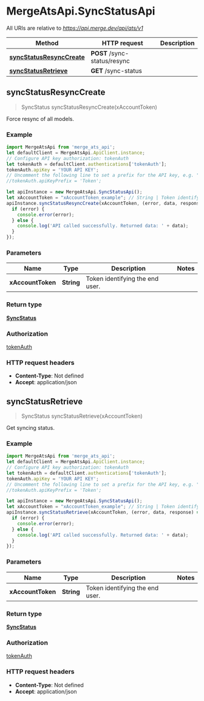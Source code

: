 # MergeAtsApi.SyncStatusApi

All URIs are relative to *https://api.merge.dev/api/ats/v1*

Method | HTTP request | Description
------------- | ------------- | -------------
[**syncStatusResyncCreate**](SyncStatusApi.md#syncStatusResyncCreate) | **POST** /sync-status/resync | 
[**syncStatusRetrieve**](SyncStatusApi.md#syncStatusRetrieve) | **GET** /sync-status | 



## syncStatusResyncCreate

> SyncStatus syncStatusResyncCreate(xAccountToken)



Force resync of all models.

### Example

```javascript
import MergeAtsApi from 'merge_ats_api';
let defaultClient = MergeAtsApi.ApiClient.instance;
// Configure API key authorization: tokenAuth
let tokenAuth = defaultClient.authentications['tokenAuth'];
tokenAuth.apiKey = 'YOUR API KEY';
// Uncomment the following line to set a prefix for the API key, e.g. "Token" (defaults to null)
//tokenAuth.apiKeyPrefix = 'Token';

let apiInstance = new MergeAtsApi.SyncStatusApi();
let xAccountToken = "xAccountToken_example"; // String | Token identifying the end user.
apiInstance.syncStatusResyncCreate(xAccountToken, (error, data, response) => {
  if (error) {
    console.error(error);
  } else {
    console.log('API called successfully. Returned data: ' + data);
  }
});
```

### Parameters


Name | Type | Description  | Notes
------------- | ------------- | ------------- | -------------
 **xAccountToken** | **String**| Token identifying the end user. | 

### Return type

[**SyncStatus**](SyncStatus.md)

### Authorization

[tokenAuth](../README.md#tokenAuth)

### HTTP request headers

- **Content-Type**: Not defined
- **Accept**: application/json


## syncStatusRetrieve

> SyncStatus syncStatusRetrieve(xAccountToken)



Get syncing status.

### Example

```javascript
import MergeAtsApi from 'merge_ats_api';
let defaultClient = MergeAtsApi.ApiClient.instance;
// Configure API key authorization: tokenAuth
let tokenAuth = defaultClient.authentications['tokenAuth'];
tokenAuth.apiKey = 'YOUR API KEY';
// Uncomment the following line to set a prefix for the API key, e.g. "Token" (defaults to null)
//tokenAuth.apiKeyPrefix = 'Token';

let apiInstance = new MergeAtsApi.SyncStatusApi();
let xAccountToken = "xAccountToken_example"; // String | Token identifying the end user.
apiInstance.syncStatusRetrieve(xAccountToken, (error, data, response) => {
  if (error) {
    console.error(error);
  } else {
    console.log('API called successfully. Returned data: ' + data);
  }
});
```

### Parameters


Name | Type | Description  | Notes
------------- | ------------- | ------------- | -------------
 **xAccountToken** | **String**| Token identifying the end user. | 

### Return type

[**SyncStatus**](SyncStatus.md)

### Authorization

[tokenAuth](../README.md#tokenAuth)

### HTTP request headers

- **Content-Type**: Not defined
- **Accept**: application/json

